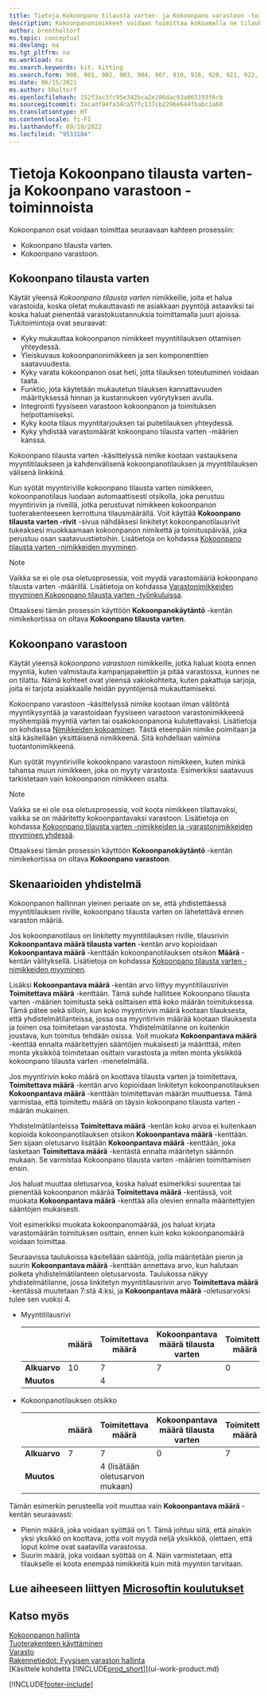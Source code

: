 ```yaml
---
title: Tietoja Kokoonpano tilausta varten- ja Kokoonpano varastoon -toiminnoista
description: Kokoonpanonimikkeet voidaan toimittaa kokoamalla ne tilauksen yhteydessä tai kokoamalla ne varastoon odottamaan myyntitilausta.
author: brentholtorf
ms.topic: conceptual
ms.devlang: na
ms.tgt_pltfrm: na
ms.workload: na
ms.search.keywords: kit, kitting
ms.search.form: 900, 901, 902, 903, 904, 907, 910, 916, 920, 921, 922, 923, 940, 941, 942, 930, 931, 932, 914, 915, 905
ms.date: 06/15/2021
ms.author: bholtorf
ms.openlocfilehash: 152f3ac3fc95e342bca2e286dac03a065193f6cb
ms.sourcegitcommit: 3acadf94fa34ca57fc137cb2296e644fbabc1a60
ms.translationtype: HT
ms.contentlocale: fi-FI
ms.lasthandoff: 09/19/2022
ms.locfileid: "9533184"
---
```

# <a name="understanding-assemble-to-order-and-assemble-to-stock"></a>Tietoja Kokoonpano tilausta varten- ja Kokoonpano varastoon -toiminnoista

Kokoonpanon osat voidaan toimittaa seuraavaan kahteen prosessiin:  

-   Kokoonpano tilausta varten.  
-   Kokoonpano varastoon.  

## <a name="assemble-to-order"></a>Kokoonpano tilausta varten

Käytät yleensä *Kokoonpano tilausta varten* nimikkeille, joita et halua varastoida, koska oletat mukauttavasti ne asiakkaan pyyntöjä astaaviksi tai koska haluat pienentää varastokustannuksia toimittamalla juuri ajoissa. Tukitoimintoja ovat seuraavat:  

-   Kyky mukauttaa kokoonpanon nimikkeet myyntitilauksen ottamisen yhteydessä.  
-   Yleiskuvaus kokoonpanonimikkeen ja sen komponenttien saatavuudesta.  
-   Kyky varata kokoonpanon osat heti, jotta tilauksen toteutuminen voidaan taata.  
-   Funktio, jota käytetään mukautetun tilauksen kannattavuuden määrityksessä hinnan ja kustannuksen vyörytyksen avulla.  
-   Integrointi fyysiseen varastoon kokoonpanon ja toimituksen helpottamiseksi.  
-   Kyky koota tilaus myyntitarjouksen tai puitetilauksen yhteydessä.  
-   Kyky yhdistää varastomäärät kokoonpano tilausta varten -määrien kanssa.  

Kokoonpano tilausta varten -käsittelyssä nimike kootaan vastauksena myyntitilaukseen ja kahdenvälisenä kokoonpanotilauksen ja myyntitilauksen välisenä linkkinä.  

Kun syötät myyntiriville kokoonpano tilausta varten nimikkeen, kokoonpanotilaus luodaan automaattisesti otsikolla, joka perustuu myyntiriviin ja riveillä, jotka perustuvat nimikkeen kokoonpanon tuoterakenteeseen kerrottuna tilausmäärällä. Voit käyttää **Kokoonpano tilausta varten -rivit** -sivua nähdäksesi linkitetyt kokoonpanotilausrivit tukeaksesi muokkaamaan kokoonpanon nimikettä ja toimituspäivää, joka perustuu osan saatavuustietoihin. Lisätietoja on kohdassa [Kokoonpano tilausta varten -nimikkeiden myyminen](assembly-how-to-sell-items-assembled-to-order.md).  

> [!NOTE]  
>  Vaikka se ei ole osa oletusprosessia, voit myydä varastomääriä kokoonpano tilausta varten -määrillä. Lisätietoja on kohdassa [Varastonimikkeiden myyminen Kokoonpano tilausta varten -työnkuluissa](assembly-how-to-sell-inventory-items-in-assemble-to-order-flows.md).  

 Ottaaksesi tämän prosessin käyttöön **Kokoonpanokäytäntö** -kentän nimikekortissa on oltava **Kokoonpano tilausta varten**.  

## <a name="assemble-to-stock"></a>Kokoonpano varastoon

 Käytät yleensä *kokoonpano varastoon* nimikkeille, jotka haluat koota ennen myyntiä, kuten valmistauta kampanjapakettiin ja pitää varastossa, kunnes ne on tilattu. Nämä kohteet ovat yleensä vakiokohteita, kuten pakattuja sarjoja, joita ei tarjota asiakkaalle heidän pyyntöjensä mukauttamiseksi.  

 Kokoonpano varastoon -käsittelyssä nimike kootaan ilman välitöntä myyntikysyntää ja varastoidaan fyysiseen varastoon varastonimikkeenä myöhempää myyntiä varten tai osakokoonpanona kulutettavaksi. Lisätietoja on kohdassa [Nimikkeiden kokoaminen](assembly-how-to-assemble-items.md). Tästä eteenpäin nimike poimitaan ja sitä käsitellään yksittäisenä nimikkeenä. Sitä kohdellaan valmiina tuotantonimikkeenä.  

 Kun syötät myyntiriville kokooknpano varastoon nimikkeen, kuten minkä tahansa muun nimikkeen, joka on myyty varastosta. Esimerkiksi saatavuus tarkistetaan vain kokoonpanon nimikkeen osalta.  

> [!NOTE]  
>  Vaikka se ei ole osa oletusprosessia, voit koota nimikkeen tilattavaksi, vaikka se on määritetty kokoonpantavaksi varastoon. Lisätietoja on kohdassa [Kokoonpano tilausta varten -nimikkeiden ja -varastonimikkeiden myyminen yhdessä](assembly-how-to-sell-assemble-to-order-items-and-inventory-items-together.md).  

 Ottaaksesi tämän prosessin käyttöön **Kokoonpanokäytäntö** -kentän nimikekortissa on oltava **Kokoonpano varastoon**.  

## <a name="combination-scenarios"></a>Skenaarioiden yhdistelmä

 Kokoonpanon hallinnan yleinen periaate on se, että yhdistettäessä myyntitilauksen riville, kokoonpano tilausta varten on lähetettävä ennen varaston määriä.  

 Jos kokoonpanotilaus on linkitetty myyntitilauksen riville, tilausrivin **Kokoonpantava määrä tilausta varten** -kentän arvo kopioidaan **Kokoonpantava määrä** -kenttään kokoonpanotilauksen otsikon **Määrä** -kentän välityksellä. Lisätietoja on kohdassa [Kokoonpano tilausta varten -nimikkeiden myyminen](assembly-how-to-sell-items-assembled-to-order.md).  

 Lisäksi **Kokoonpantava määrä** -kentän arvo liittyy myyntitilausrivin **Toimitettava määrä** -kenttään. Tämä suhde hallitsee Kokoonpano tilausta varten -määrien toimitusta sekä osittaisen että koko määrän toimituksessa. Tämä pätee sekä silloin, kun koko myyntirivin määrä kootaan tilauksesta, että yhdistelmätilanteissa, jossa osa myyntirivin määrää kootaan tilauksesta ja toinen osa toimitetaan varastosta. Yhdistelmätilanne on kuitenkin joustava, kun toimitus tehdään osissa. Voit muokata **Kokoonpantava määrä** -kenttää ennalta määritettyjen sääntöjen mukaisesti ja määrittää, miten monta yksikköä toimitetaan osittain varastosta ja miten monta yksikköä kokoonpano tilausta varten -menetelmällä.  

 Jos myyntirivin koko määrä on koottava tilausta varten ja toimitettava, **Toimitettava määrä** -kentän arvo kopioidaan linkitetyn kokoonpanotilauksen **Kokoonpantava määrä** -kenttään toimitettavan määrän muuttuessa. Tämä varmistaa, että toimitettu määrä on täysin kokoonpano tilausta varten -määrän mukainen.   

 Yhdistelmätilanteissa **Toimitettava määrä** -kentän koko arvoa ei kuitenkaan kopioida kokoonpanotilauksen otsikon **Kokoonpantava määrä** -kenttään. Sen sijaan oletusarvo lisätään **Kokoonpantava määrä** -kenttään, joka lasketaan **Toimitettava määrä** -kentästä ennalta määritetyn säännön mukaan. Se varmistaa Kokoonpano tilausta varten -määrien toimittamisen ensin.  

 Jos haluat muuttaa oletusarvoa, koska haluat esimerkiksi suurentaa tai pienentää kokoonpanon määrää **Toimitettava määrä** -kentässä, voit muokata **Kokoonpantava määrä** -kenttää alla olevien ennalta määritettyjen sääntöjen mukaisesti.  

 Voit esimerkiksi muokata kokoonpanomäärää, jos haluat kirjata varastomäärän toimituksen osittain, ennen kuin koko kokoonpanomäärä voidaan toimittaa.  

 Seuraavissa taulukoissa käsitellään sääntöjä, joilla määritetään pienin ja suurin **Kokoonpantava määrä** -kenttään annettava arvo, kun halutaan poiketa yhdistelmätilanteen oletusarvosta. Taulukossa näkyy yhdistelmätilanne, jossa linkitetyn myyntitilausrivin arvo **Toimitettava määrä** -kentässä muutetaan 7:stä 4:ksi, ja **Kokoonpantava määrä** -oletusarvoksi tulee sen vuoksi 4.  

- Myyntitilausrivi

    |                | **määrä** | **Toimitettava määrä** | **Kokoonpantava määrä tilausta varten** | **Toimitettu määrä** |
    |----------------|--------------|------------------|-------------------------------|----------------------|
    |**Alkuarvo**| 10          | 7                | 7                             | 0                    |
    |**Muutos**      |              | 4                |                               |                      |

- Kokoonpanotilauksen otsikko

    |                | **määrä** | **Toimitettava määrä** | **Kokoonpantava määrä tilausta varten** | **Toimitettu määrä** |
    |----------------|--------------|------------------|-------------------------------|----------------------|
    |**Alkuarvo**| 7           | 7                | 0                             | 7                    |
    |**Muutos**      |              | 4 (lisätään oletusarvon mukaan)|                         |                      |

Tämän esimerkin perusteella voit muuttaa vain **Kokoonpantava määrä** -kentän seuraavasti:  

- Pienin määrä, joka voidaan syöttää on 1. Tämä johtuu siitä, että ainakin yksi yksikkö on koottava, jotta voit myydä neljä yksikköä, olettaen, että loput kolme ovat saatavilla varastossa.  
- Suurin määrä, joka voidaan syöttää on 4. Näin varmistetaan, että tilaukselle ei koota enempää nimikkeitä kuin mitä myyntiin tarvitaan.  

## <a name="see-related-microsoft-training"></a>Lue aiheeseen liittyen [Microsoftin koulutukset](/training/paths/assemble-items-dynamics-365-business-central/)

## <a name="see-also"></a>Katso myös

[Kokoonpanon hallinta](assembly-assemble-items.md)  
[Tuoterakenteen käyttäminen](inventory-how-work-BOMs.md)  
[Varasto](inventory-manage-inventory.md)  
[Rakennetiedot: Fyysisen varaston hallinta](design-details-warehouse-management.md)  
[Käsittele kohdetta [!INCLUDE[prod_short](includes/prod_short.md)]](ui-work-product.md)


[!INCLUDE[footer-include](includes/footer-banner.md)]
